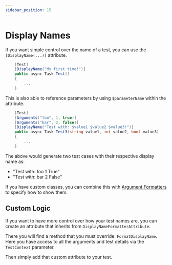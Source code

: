 ```yaml
---
sidebar_position: 15
---
```


# Display Names

If you want simple control over the name of a test, you can use the `[DisplayName(...)]` attribute.

```csharp
    [Test]
    [DisplayName("My first time!")]
    public async Task Test()
    {
        ...
    }
```

This is also able to reference parameters by using `$parameterName` within the attribute.

```csharp
    [Test]
    [Arguments("foo", 1, true)]
    [Arguments("bar", 2, false)]
    [DisplayName("Test with: $value1 $value2 $value3!")]
    public async Task Test3(string value1, int value2, bool value3)
    {
        ...
    }
```

The above would generate two test cases with their respective display name as:
- "Test with: foo 1 True"
- "Test with: bar 2 False"

If you have custom classes, you can combine this with [Argument Formatters](./argument-formatters.md) to specify how to show them.

## Custom Logic

If you want to have more control over how your test names are, you can create an attribute that inherits from `DisplayNameFormatterAttribute`.

There you will find a method that you must override: `FormatDisplayName`.
Here you have access to all the arguments and test details via the `TestContext` parameter.

Then simply add that custom attribute to your test.